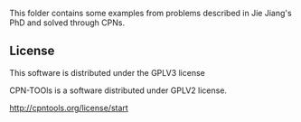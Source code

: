 This folder contains some examples from problems described in Jie Jiang's PhD and solved through CPNs.



## License

This software is distributed under the GPLV3 license

CPN-TOOls is a software distributed under GPLV2 license. 

http://cpntools.org/license/start
